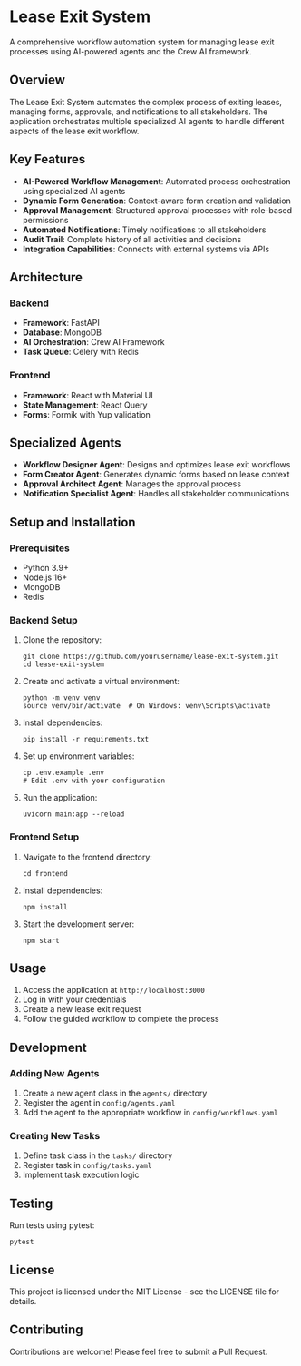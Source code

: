# Lease Exit System

A comprehensive workflow automation system for managing lease exit processes using AI-powered agents and the Crew AI framework.

## Overview

The Lease Exit System automates the complex process of exiting leases, managing forms, approvals, and notifications to all stakeholders. The application orchestrates multiple specialized AI agents to handle different aspects of the lease exit workflow.

## Key Features

- **AI-Powered Workflow Management**: Automated process orchestration using specialized AI agents
- **Dynamic Form Generation**: Context-aware form creation and validation
- **Approval Management**: Structured approval processes with role-based permissions
- **Automated Notifications**: Timely notifications to all stakeholders
- **Audit Trail**: Complete history of all activities and decisions
- **Integration Capabilities**: Connects with external systems via APIs

## Architecture

### Backend

- **Framework**: FastAPI
- **Database**: MongoDB
- **AI Orchestration**: Crew AI Framework
- **Task Queue**: Celery with Redis

### Frontend

- **Framework**: React with Material UI
- **State Management**: React Query
- **Forms**: Formik with Yup validation

## Specialized Agents

- **Workflow Designer Agent**: Designs and optimizes lease exit workflows
- **Form Creator Agent**: Generates dynamic forms based on lease context
- **Approval Architect Agent**: Manages the approval process
- **Notification Specialist Agent**: Handles all stakeholder communications

## Setup and Installation

### Prerequisites

- Python 3.9+
- Node.js 16+
- MongoDB
- Redis

### Backend Setup

1. Clone the repository:
   ```
   git clone https://github.com/yourusername/lease-exit-system.git
   cd lease-exit-system
   ```

2. Create and activate a virtual environment:
   ```
   python -m venv venv
   source venv/bin/activate  # On Windows: venv\Scripts\activate
   ```

3. Install dependencies:
   ```
   pip install -r requirements.txt
   ```

4. Set up environment variables:
   ```
   cp .env.example .env
   # Edit .env with your configuration
   ```

5. Run the application:
   ```
   uvicorn main:app --reload
   ```

### Frontend Setup

1. Navigate to the frontend directory:
   ```
   cd frontend
   ```

2. Install dependencies:
   ```
   npm install
   ```

3. Start the development server:
   ```
   npm start
   ```

## Usage

1. Access the application at `http://localhost:3000`
2. Log in with your credentials
3. Create a new lease exit request
4. Follow the guided workflow to complete the process

## Development

### Adding New Agents

1. Create a new agent class in the `agents/` directory
2. Register the agent in `config/agents.yaml`
3. Add the agent to the appropriate workflow in `config/workflows.yaml`

### Creating New Tasks

1. Define task class in the `tasks/` directory
2. Register task in `config/tasks.yaml`
3. Implement task execution logic

## Testing

Run tests using pytest:
```
pytest
```

## License

This project is licensed under the MIT License - see the LICENSE file for details.

## Contributing

Contributions are welcome! Please feel free to submit a Pull Request. 